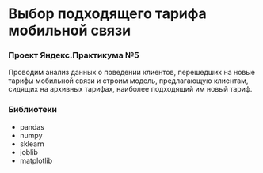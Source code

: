 # Выбор подходящего тарифа мобильной связи
### Проект Яндекс.Практикума №5

Проводим анализ данных о поведении клиентов, перешедших на новые тарифы мобильной связи и строим модель, предлагающую клиентам, сидящих на архивных тарифах, наиболее подходящий им новый тариф.

### Библиотеки
- pandas
- numpy
- sklearn
- joblib
- matplotlib
